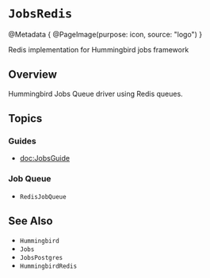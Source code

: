 # ``JobsRedis``

@Metadata {
    @PageImage(purpose: icon, source: "logo")
}

Redis implementation for Hummingbird jobs framework

## Overview

Hummingbird Jobs Queue driver using Redis queues.

## Topics

### Guides

- <doc:JobsGuide>

### Job Queue

- ``RedisJobQueue``

## See Also

- ``Hummingbird``
- ``Jobs``
- ``JobsPostgres``
- ``HummingbirdRedis``
